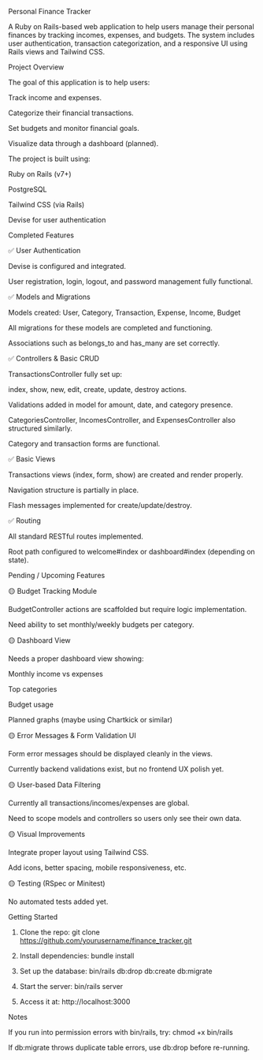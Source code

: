 Personal Finance Tracker

A Ruby on Rails-based web application to help users manage their personal finances by tracking incomes, expenses, and budgets. The system includes user authentication, transaction categorization, and a responsive UI using Rails views and Tailwind CSS.

Project Overview

The goal of this application is to help users:

Track income and expenses.

Categorize their financial transactions.

Set budgets and monitor financial goals.

Visualize data through a dashboard (planned).


The project is built using:

Ruby on Rails (v7+)

PostgreSQL

Tailwind CSS (via Rails)

Devise for user authentication


Completed Features

✅ User Authentication

Devise is configured and integrated.

User registration, login, logout, and password management fully functional.


✅ Models and Migrations

Models created: User, Category, Transaction, Expense, Income, Budget

All migrations for these models are completed and functioning.

Associations such as belongs_to and has_many are set correctly.


✅ Controllers & Basic CRUD

TransactionsController fully set up:

index, show, new, edit, create, update, destroy actions.

Validations added in model for amount, date, and category presence.


CategoriesController, IncomesController, and ExpensesController also structured similarly.

Category and transaction forms are functional.


✅ Basic Views

Transactions views (index, form, show) are created and render properly.

Navigation structure is partially in place.

Flash messages implemented for create/update/destroy.


✅ Routing

All standard RESTful routes implemented.

Root path configured to welcome#index or dashboard#index (depending on state).


Pending / Upcoming Features

🟡 Budget Tracking Module

BudgetController actions are scaffolded but require logic implementation.

Need ability to set monthly/weekly budgets per category.


🟡 Dashboard View

Needs a proper dashboard view showing:

Monthly income vs expenses

Top categories

Budget usage

Planned graphs (maybe using Chartkick or similar)



🟡 Error Messages & Form Validation UI

Form error messages should be displayed cleanly in the views.

Currently backend validations exist, but no frontend UX polish yet.


🟡 User-based Data Filtering

Currently all transactions/incomes/expenses are global.

Need to scope models and controllers so users only see their own data.


🟡 Visual Improvements

Integrate proper layout using Tailwind CSS.

Add icons, better spacing, mobile responsiveness, etc.


🟡 Testing (RSpec or Minitest)

No automated tests added yet.


Getting Started

1. Clone the repo: git clone https://github.com/yourusername/finance_tracker.git


2. Install dependencies: bundle install


3. Set up the database: bin/rails db:drop db:create db:migrate


4. Start the server: bin/rails server


5. Access it at: http://localhost:3000



Notes

If you run into permission errors with bin/rails, try: chmod +x bin/rails

If db:migrate throws duplicate table errors, use db:drop before re-running.
